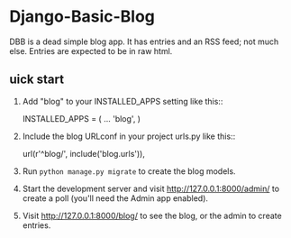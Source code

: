# Django-Basic-Blog

DBB is a dead simple blog app.  It has entries and an RSS feed; not much else.  Entries are expected to be in raw html.

## uick start

1. Add "blog" to your INSTALLED_APPS setting like this::

    INSTALLED_APPS = (
        ...
        'blog',
    )

2. Include the blog URLconf in your project urls.py like this::

    url(r'^blog/', include('blog.urls')),

3. Run `python manage.py migrate` to create the blog models.

4. Start the development server and visit http://127.0.0.1:8000/admin/
   to create a poll (you'll need the Admin app enabled).

5. Visit http://127.0.0.1:8000/blog/ to see the blog, or the admin to create entries.
